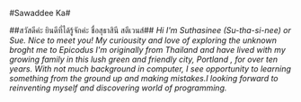#Sawaddee Ka#

##สวัสดีค่ะ ยินดีที่ได้รู้จักค่ะ ชื่อสุธาสินี สตีเวนส์##
_Hi I'm Suthasinee (Su-tha-si-nee) or Sue. Nice to meet you!_
_My curiousity and love of exploring the unknown broght me to Epicodus<a href="https://www.epicodus.com"></a> I'm originally from Thailand and have lived with my growing family in this lush green and friendly city, Portland , for over ten years. With not much background in computer, I see opportunity to learning something from the ground up and making mistakes.I looking forward to reinventing myself and discovering world of programming._ 
